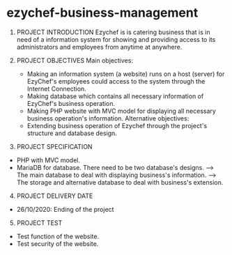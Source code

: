 # ezychef-business-management

1. PROJECT INTRODUCTION
  Ezychef is is catering business that is in need of a information system for showing and providing access to its administrators and employees from anytime at anywhere.

2. PROJECT OBJECTIVES
  Main objectives:
   - Making an information system (a website) runs on a host (server) for EzyChef's employees could access to the system through the Internet Connection.
   - Making database which contains all necessary information of EzyChef's business operation.
   - Making PHP website with MVC model for displaying all necessary business operation's information.
  Alternative objectives:
   - Extending business operation of Ezychef through the project's structure and database design.

3. PROJECT SPECIFICATION
  - PHP with MVC model.
  - MariaDB for database. There need to be two database's designs.
   --> The main database to deal with displaying business's information.
   --> The storage and alternative database to deal with business's extension.

4. PROJECT DELIVERY DATE
 - 26/10/2020: Ending of the project

5. PROJECT TEST
 - Test function of the website.
 - Test security of the website.
